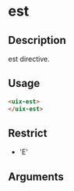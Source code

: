 # est
## Description

est directive.

## Usage

``` html
<uix-est>
</uix-est>
```
## Restrict
- 'E'

## Arguments
